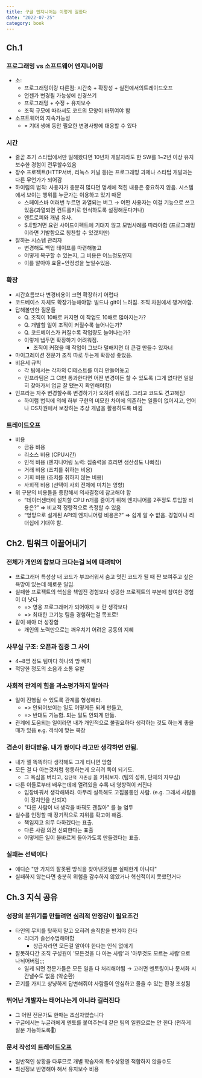 ```yaml
---
title: 구글 엔지니어는 이렇게 일한다
date: "2022-07-25"
category: book
---
```


## Ch.1

### 프로그래밍 vs 소프트웨어 엔지니어링

- 소:
  - 프로그래밍이랑 다른점: 시간축 + 확장성 + 실전에서의트레이드오프
  - 언젠가 변경될 가능성에 신경쓰기
  - 프로그래밍 + 수정 + 유지보수
  - 조직 규모에 따라서도 코드의 모양이 바뀌여야 함
- 소프트웨어의 지속가능성
  - = 기대 생애 동안 필요한 변경사항에 대응할 수 있다

### 시간

- 줄곧 초기 스타텁에서만 일해왔다면 10년차 개발자라도 한 SW를 1~2년 이상 유지보수한 경험이 전무할수있음
- 장수 프로젝트(HTTP서버, 리눅스 커널 등)는 프로그래밍 과제나 스타텁 개발과는 다른 무언가가 되어감
- 하이럼의 법칙: 사용자가 충분히 많다면 명세에 적힌 내용은 중요하지 않음. 시스템에서 보이는 행위를 누군가는 이용하고 있기 때문
  - 스페이스바 여러번 누르면 과열되는 버그 → 어떤 사용자는 이걸 기능으로 쓰고 있음(과열되면 컨트롤키로 인식하도록 설정해둔다거나)
  - 엔트로피와 개념 유사.
  - S.E할거면 요런 사이드이펙트에 기대지 않고 모범사례를 따라야함 (프로그래밍이라면 기발함으로 칭찬할 수 있겠지만)
- 잘하는 시스템 관리자
  - 변경해도 백업 테이프를 마련해놓고
  - 어떻게 복구할 수 있는지, 그 비용은 어느정도인지
  - 이를 알아야 효율+안정성을 높일수있음.

### 확장

- 시간흐름보다 변경비용이 크면 확장하기 어렵다
- 코드베이스 자체도 확장가능해야함: 빌드나 git이 느려짐. 조직 차원에서 챙겨야함.
- 답해볼만한 질문들
  - Q. 조직이 10배로 커지면 이 작업도 10배로 많아지는가?
  - Q. 개발할 일이 조직이 커질수록 늘어나는가?
  - Q. 코드베이스가 커질수록 작업량도 늘어나는가?
  - 이렇게 냅두면 확장하기 어려워짐.
    - 조직이 커졌을 때 작업이 그보다 덜해지면 더 큰걸 만들수 있자너
- 마이그레이션 전문가 조직 따로 두는게 확장성 좋았음.
- 비욘세 규칙
  - 각 팀에서는 각자의 CI테스트를 미리 만들어놓고
  - 인프라팀은 그 CI만 통과한다면 어떤 변경이든 할 수 있도록 (그게 없다면 일일히 찾아가서 업글 잘 됐는지 확인해야함)
- 인프라는 자주 변경할수록 변경하기가 오히려 쉬워짐. 그리고 코드도 견고해짐!
  - 하이럼 법칙에 의해 하부 구현의 미묘한 차이에 의존하는 일들이 없어지고, 언어나 OS차원에서 보장하는 추상 개념을 활용하도록 바뀜

### 트레이드오프

- 비용
  - 금융 비용
  - 리소스 비용 (CPU시간)
  - 인적 비용 (엔지니어링 노력: 집중력을 흐리면 생산성도 나빠짐)
  - 거래 비용 (조치를 취하는 비용)
  - 기회 비용 (조치를 취하지 않는 비용)
  - 사회적 비용 (선택이 사회 전체에 미치는 영향)
- 위 구분의 비용들을 종합해서 의사결정에 참고해야 함
  - “데이터센터에 설치할 CPU n개를 줄이기 위해 엔지니어를 2주정도 투입할 비용은?” ⇒ 비교적 정량적으로 측정할 수 있음
  - “엉망으로 설계된 API의 엔지니어링 비용은?” ⇒ 쉽게 알 수 없음. 경험이나 리더십에 기대야 함.

## Ch2. 팀워크 이끌어내기

### 전체가 개인의 합보다 크다는걸 뇌에 때려박어

- 프로그래머 특성상 내 코드가 부끄러워서 숨고 멋진 코드가 될 때 쨘 보여주고 싶은 욕망이 있는데 해로운 일임.
- 실패한 프로젝트의 핵심을 책임진 경험보다 성공한 프로젝트의 부분에 참여한 경험이 더 낫다
  - => 영웅 프로그래머가 되어야지 ㅎ 란 생각보다
  - => 최대한 고기능 팀을 경험하는걸 목표로!
- 같이 해야 더 성장함
  - 개인의 노력만으로는 깨우치기 어려운 공동의 지혜

### 사무실 구조: 오픈과 집중 그 사이

- 4~8명 정도 팀마다 하나의 방 배치
- 적당한 정도의 소음과 소통 유발

### 사회적 관계의 힘을 과소평가하지 말아라

- 일이 진행될 수 있도록 관계를 형성해라.
  - => 안되어보이는 일도 어떻게든 되게 만들고,
  - => 반대도 기능함. 되는 일도 안되게 만듦.
- 관계에 도움되는 일이라면 내가 개인적으로 불필요하다 생각하는 것도 하는게 좋을 때가 있음 e.g. 격식에 맞는 복장

### 겸손이 환대받음. 내가 짱이다 라고만 생각하면 안됨.

- 내가 젤 똑똑하다 생각해도 그게 티나면 망함
- 모든 걸 다 아는것처럼 행동하는게 오히려 독이 되기도.
  - 그 욕심을 버리고, `집단적 자존심` 을 키워보자. (팀의 성취, 단체의 자부심)
- 다른 이들로부터 배우는데에 열려있을 수록 내 영향력이 커진다
  - 입장바꿔서 생각해봐라. 아무리 설득해도 고집불통인 사람. (e.g. 그래서 사람들이 정치인을 신뢰X)
  - "다른 사람이 내 생각을 바꿔도 괜찮아" 를 늘 염두
- 실수를 인정할 때 장기적으로 지위를 확고이 해줌.
  - 책임지고 의무 다하겠다는 표출.
  - 다른 사람 의견 신뢰한다는 표출
  - 어떻게든 일이 올바르게 돌아가도록 만들겠다는 표출.

### 실패는 선택이다

- 에디슨 "만 가지의 잘못된 방식을 찾아낸것일뿐 실패한게 아니다"
- 실패하지 않는다면 충분히 위험을 감수하지 않았거나 혁신적이지 못했던거다

## Ch.3 지식 공유

### 성장의 분위기를 만들려면 심리적 안정감이 필요조건

- 타인의 무지를 탓하지 말고 오히려 솔직함을 반겨야 한다
  - 리더가 솔선수범해야함
    - 상급자라면 모든걸 알아야 한다는 인식 없애기
- 잘못하다간 조직 구성원이 '모든것을 다 아는 사람'과 '아무것도 모르는 사람'으로 나뉘어버림;;;
  - 일케 되면 전문가들은 모든 일을 다 처리해야됨 → 고러면 멘토링이나 문서화 시간낼수도 없음 (악순환)
- 끈기를 가지고 상냥하게 답변해줘야 사람들이 안심하고 물을 수 있는 환경 조성됨

### 뛰어난 개발자는 태어나는게 아니라 길러진다

- 그 어떤 전문가도 한때는 초심자였습니다
- 구글에서는 누글러에게 멘토를 붙여주는데 같은 팀의 일원으로는 안 한다 (편하게 질문 가능하도록)

### 문서 작성의 트레이드오프

- 일반적인 상황을 다루므로 개별 학습자의 특수상황엔 적합하지 않을수도
- 최신정보 반영해야 해서 유지보수 비용
